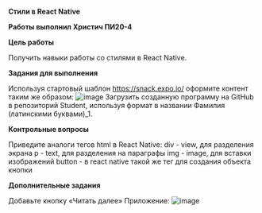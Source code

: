 ﻿**Стили в React Native** 

**Работы выполнил Христич ПИ20-4**

**Цель работы**

Получить навыки работы со стилями в React Native.

**Задания для выполнения**

Используя стартовый шаблон <https://snack.expo.io/> оформите контент таким же образом:
![image](Aspose.Words.e0c3ffd1-bfa2-4d07-a3bc-cc08d0ef0f07.001.png)
Загрузить созданную программу на GitHub в репозиторий Student, используя формат в названии Фамилия (латинскими буквами)\_1.

**Контрольные вопросы**

Приведите аналоги тегов html в React Native: div - view, для разделения экрана p - text, для разделения на параграфы img - image, для вставки изображений button - в react native такой же тег для создания объекта кнопки

**Дополнительные задания**

Добавьте кнопку «Читать далее»
Приложение:
![image](Aspose.Words.e0c3ffd1-bfa2-4d07-a3bc-cc08d0ef0f07.002.png)

